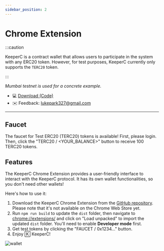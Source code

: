 ```yaml
---
sidebar_position: 2
---
```


# Chrome Extension

:::caution

KeeperC is a contract wallet that allows users to participate in the system with any ERC20 token. However, for test purposes, KeeperC currently only supports the `TERC20` token.

:::

*Mumbai testnet is used for a concrete example.*

- 💻 [Download (Code)](https://github.com/KeepERC20/KeepERC20-frontend/tree/extension)
- ✉️ Feedback: [lukepark327@gmail.com](mailto:lukepark327@gmail.com)

---

## Faucet

The faucet for Test ERC20 (TERC20) tokens is available! First, please login. Then, click the "TERC20 / <YOUR_BALANCE>" button to receive 100 TERC20 tokens.

<!-- TODO: images -->

## Features

The KeeperC Chrome Extension provides a user-friendly interface to interact with the KeeperC protocol. It has its own wallet functionalities, so you don't need other wallets!

Here's how to use it:
1. Download the KeeperC Chrome Extension from the [GitHub repository](https://github.com/KeepERC20/KeepERC20-frontend/tree/extension). Please note that it's not available on the Chrome Web Store yet.
2. Run `npm run build` to update the `dist` folder, then navigate to [chrome://extensions/](chrome://extensions/) and click on "Load unpacked" to import the updated `dist` folder. You'll need to enable **Developer mode** first.
3. Get test tokens by clicking the "FAUCET / 0x1234..." button.
4. Enjoy 🄺 KeeperC!

![wallet](../images/7_wallet.gif)
